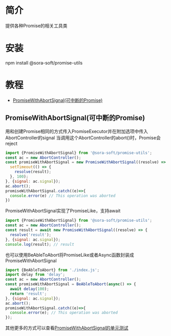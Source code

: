 # 简介
提供各种Promise的相关工具类

# 安装
npm install @sora-soft/promise-utils

# 教程

- [PromiseWithAbortSignal(可中断的Promise)](#promisewithabortsignal可中断的promise)

## PromiseWithAbortSignal(可中断的Promise)
用和创建Promise相同的方式传入PromiseExecutor并在附加选项中传入AbortController的signal
当调用这个AbortController的abort()时，Promise会reject
```js
import {PromiseWithAbortSignal} from '@sora-soft/promise-utils';
const ac = new AbortController();
const promiseWithAbortSignal = new PromiseWithAbortSignal((resolve) => {
  setTimeout(() => {
    resolve(result);
  }, 100);
}, {signal: ac.signal});
ac.abort();
promiseWithAbortSignal.catch((e)=>{
  console.error(e) // This operation was aborted
})
```

PromiseWithAbortSignal实现了PromiseLike，支持await
```js
import {PromiseWithAbortSignal} from '@sora-soft/promise-utils';
const ac = new AbortController();
const result = await new PromiseWithAbortSignal((resolve) => {
  resolve('result');
}, {signal: ac.signal});
console.log(result); // result
```

也可以使用BeAbleToAbort将PromiseLike或者Async函数封装成PromiseWithAbortSignal
```js
import {BeAbleToAbort} from './index.js';
import delay from 'delay';
const ac = new AbortController();
const promiseWithAbortSignal = BeAbleToAbort(async() => {
  await delay(100);
  return 'result';
}, {signal: ac.signal});
ac.abort();
promiseWithAbortSignal.catch((e)=>{
  console.error(e); // This operation was aborted
});
```

其他更多的方式可以查看[PromiseWithAbortSignal的单元测试](src/promise-with-abort-signal/index.spec.ts)
